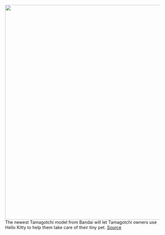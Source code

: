 <img src='https://cdn.vox-cdn.com/thumbor/x-OpsFegcwnQwggIS4aC5LeFD_U=/0x0:1574x692/1200x800/filters:focal(669x303:919x553)/cdn.vox-cdn.com/uploads/chorus_image/image/67564447/Screen_Shot_2020_10_01_at_9.00.32_AM.0.png' width='700px' /><br/>
The newest Tamagotchi model from Bandai will let Tamagotchi owners use Hello Kitty to help them take care of their tiny pet.
<a href='https://www.theverge.com/2020/10/1/21496880/tamagotchi-hello-kitty-sanrio-bandai-preorder-toy'> Source <a/>
